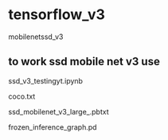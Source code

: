 # tensorflow_v3
mobilenetssd_v3

## to work ssd mobile net v3 use
ssd_v3_testingyt.ipynb


coco.txt


ssd_mobilenet_v3_large_.pbtxt


frozen_inference_graph.pd

